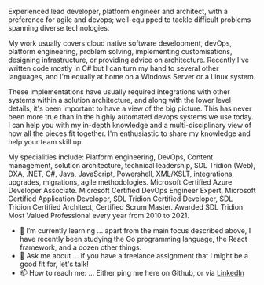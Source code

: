 
Experienced lead developer, platform engineer and architect, with a preference for agile and devops; well-equipped to tackle difficult problems spanning diverse technologies. 

My work usually covers cloud native software development, devOps, platform engineering, problem solving, implementing customisations, designing infrastructure, or providing advice on architecture. Recently I've written code mostly in C# but I can turn my hand to several other languages, and I'm equally at home on a Windows Server or a Linux system. 

These implementations have usually required integrations with other systems within a solution architecture, and along with the lower level details, it's been important to have a view of the big picture. This has never been more true than in the highly automated devops systems we use today. I can help you with my in-depth knowledge and a multi-disciplinary view of how all the pieces fit together. I'm enthusiastic to share my knowledge and help your team skill up.

My specialities include: Platform engineering, DevOps, Content management, solution architecture, technical leadership, SDL Tridion (Web), DXA, .NET, C#, Java, JavaScript, Powershell, XML/XSLT, integrations, upgrades, migrations, agile methodologies. Microsoft Certified Azure Developer Associate. Microsoft Certified DevOps Engineer Expert, Microsoft Certified Application Developer, SDL Tridion Certified Developer, SDL Tridion Certified Architect, Certified Scrum Master. Awarded SDL Tridion Most Valued Professional every year from 2010 to 2021.

- 🌱 I’m currently learning ... apart from the main focus described above, I have recently been studying the Go programming language, the React framework, and a dozen other things.
- 💬 Ask me about ... if you have a freelance assignment that I might be a good fit for, let's talk! 
- 📫 How to reach me: ... Either ping me here on Github, or via [LinkedIn](https://linkedin.com/in/dominiccronin)

